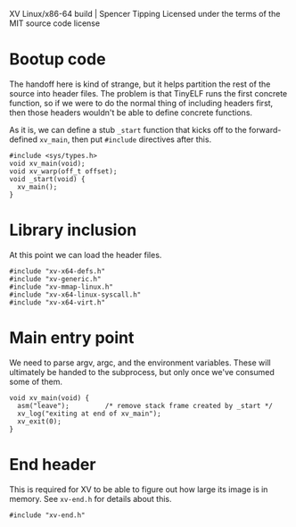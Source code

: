 XV Linux/x86-64 build | Spencer Tipping
Licensed under the terms of the MIT source code license

# Bootup code

The handoff here is kind of strange, but it helps partition the rest of the
source into header files. The problem is that TinyELF runs the first concrete
function, so if we were to do the normal thing of including headers first, then
those headers wouldn't be able to define concrete functions.

As it is, we can define a stub `_start` function that kicks off to the
forward-defined `xv_main`, then put `#include` directives after this.

    #include <sys/types.h>
    void xv_main(void);
    void xv_warp(off_t offset);
    void _start(void) {
      xv_main();
    }

# Library inclusion

At this point we can load the header files.

    #include "xv-x64-defs.h"
    #include "xv-generic.h"
    #include "xv-mmap-linux.h"
    #include "xv-x64-linux-syscall.h"
    #include "xv-x64-virt.h"

# Main entry point

We need to parse argv, argc, and the environment variables. These will
ultimately be handed to the subprocess, but only once we've consumed some of
them.

    void xv_main(void) {
      asm("leave");         /* remove stack frame created by _start */
      xv_log("exiting at end of xv_main");
      xv_exit(0);
    }

# End header

This is required for XV to be able to figure out how large its image is in
memory. See `xv-end.h` for details about this.

    #include "xv-end.h"